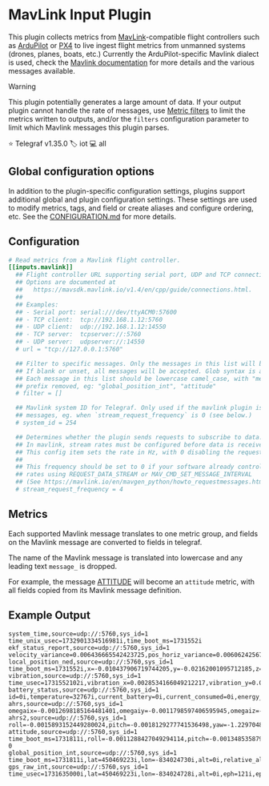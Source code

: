 # MavLink Input Plugin

This plugin collects metrics from [MavLink][mavlink]-compatible flight
controllers such as [ArduPilot][ardupilot] or [PX4][px4] to live ingest
flight metrics from unmanned systems (drones, planes, boats, etc.)
Currently the ArduPilot-specific Mavlink dialect is used, check the
[Mavlink documentation][mavlink_docs] for more details and the various
messages available.

> [!WARNING]
> This plugin potentially generates a large amount of data. If your output
> plugin cannot handle the rate of messages, use
> [Metric filters][metric_filters] to limit the metrics written to outputs,
> and/or the `filters` configuration parameter to limit which Mavlink messages
> this plugin parses.

⭐ Telegraf v1.35.0
🏷️ iot
💻 all

[ardupilot]: https://ardupilot.org/
[mavlink]: https://mavlink.io/
[mavlink_docs]: https://mavlink.io/en/messages/ardupilotmega.html
[metric_filters]: ../../../docs/CONFIGURATION.md#metric-filtering
[px4]: https://px4.io/

## Global configuration options <!-- @/docs/includes/plugin_config.md -->

In addition to the plugin-specific configuration settings, plugins support
additional global and plugin configuration settings. These settings are used to
modify metrics, tags, and field or create aliases and configure ordering, etc.
See the [CONFIGURATION.md][CONFIGURATION.md] for more details.

[CONFIGURATION.md]: ../../../docs/CONFIGURATION.md#plugins

## Configuration

```toml @sample.conf
# Read metrics from a Mavlink flight controller.
[[inputs.mavlink]]
  ## Flight controller URL supporting serial port, UDP and TCP connections.
  ## Options are documented at
  ##   https://mavsdk.mavlink.io/v1.4/en/cpp/guide/connections.html.
  ##
  ## Examples:
  ## - Serial port: serial:///dev/ttyACM0:57600
  ## - TCP client:  tcp://192.168.1.12:5760
  ## - UDP client:  udp://192.168.1.12:14550
  ## - TCP server:  tcpserver://:5760
  ## - UDP server:  udpserver://:14550
  # url = "tcp://127.0.0.1:5760"

  ## Filter to specific messages. Only the messages in this list will be parsed.
  ## If blank or unset, all messages will be accepted. Glob syntax is accepted.
  ## Each message in this list should be lowercase camel_case, with "message_"
  ## prefix removed, eg: "global_position_int", "attitude"
  # filter = []

  ## Mavlink system ID for Telegraf. Only used if the mavlink plugin is sending
  ## messages, eg. when `stream_request_frequency` is 0 (see below.)
  # system_id = 254

  ## Determines whether the plugin sends requests to subscribe to data.
  ## In mavlink, stream rates must be configured before data is received.
  ## This config item sets the rate in Hz, with 0 disabling the request.
  ##
  ## This frequency should be set to 0 if your software already controls the
  ## rates using REQUEST_DATA_STREAM or MAV_CMD_SET_MESSAGE_INTERVAL
  ## (See https://mavlink.io/en/mavgen_python/howto_requestmessages.html)
  # stream_request_frequency = 4
```

## Metrics

Each supported Mavlink message translates to one metric group, and fields
on the Mavlink message are converted to fields in telegraf.

The name of the Mavlink message is translated into lowercase and any
leading text `message_` is dropped.

For example, the message [ATTITUDE][attitude] will become an `attitude` metric,
with all fields copied from its Mavlink message definition.

[attitude]: https://mavlink.io/en/messages/common.html#ATTITUDE

## Example Output

```text
system_time,source=udp://:5760,sys_id=1 time_unix_usec=1732901334516981i,time_boot_ms=1731552i
ekf_status_report,source=udp://:5760,sys_id=1 velocity_variance=0.006436665542423725,pos_horiz_variance=0.006062425673007965,pos_vert_variance=0.0029854460153728724,compass_variance=0.010930062271654606,terrain_alt_variance=0,airspeed_variance=0
local_position_ned,source=udp://:5760,sys_id=1 time_boot_ms=1731552i,x=-0.010437906719744205,y=-0.02162001095712185,z=-0.0037050051614642143,vx=-0.011906237341463566,vy=-0.02467793971300125,vz=0.012739507481455803
vibration,source=udp://:5760,sys_id=1 time_usec=1731552102i,vibration_x=0.0028534166049212217,vibration_y=0.002792230574414134,vibration_z=0.0028329004999250174,clipping_0=0i,clipping_1=0i,clipping_2=0i
battery_status,source=udp://:5760,sys_id=1 id=0i,temperature=32767i,current_battery=0i,current_consumed=0i,energy_consumed=0i,battery_remaining=100i,time_remaining=0i
ahrs,source=udp://:5760,sys_id=1 omegaix=-0.0012698185164481401,omegaiy=-0.0011798597406595945,omegaiz=-0.0017210562946274877,accel_weight=0,renorm_val=0,error_rp=0.002372326795011759,error_yaw=0.0014012008905410767
ahrs2,source=udp://:5760,sys_id=1 roll=-0.0015893152449280024,pitch=-0.0018129277741536498,yaw=-1.2297048568725586,altitude=0.22999998927116394,lat=450469223i,lng=-834024728i
attitude,source=udp://:5760,sys_id=1 time_boot_ms=1731811i,roll=-0.0011288427049294114,pitch=-0.0013485358795151114,yaw=-1.2430261373519897,rollspeed=-0.00023304438218474388,pitchspeed=-0.00023194786626845598,yawspeed=-0.0008081073756329715 0
global_position_int,source=udp://:5760,sys_id=1 time_boot_ms=1731811i,lat=450469223i,lon=-834024730i,alt=0i,relative_alt=-115i,vx=-1i,vy=-2i,vz=1i,hdg=28878i
gps_raw_int,source=udp://:5760,sys_id=1 time_usec=1731635000i,lat=450469223i,lon=-834024728i,alt=0i,eph=121i,epv=200i,vel=0i,cog=0i,satellites_visible=10i,alt_ellipsoid=0i,hacc=300i,vacc=300i,vel_acc=40i,hdg_acc=0i,yaw=0i
```
